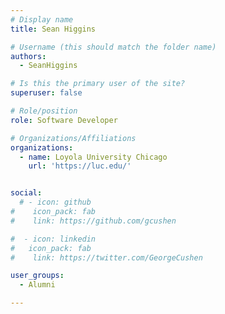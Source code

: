 ```yaml
---
# Display name
title: Sean Higgins

# Username (this should match the folder name)
authors:
  - SeanHiggins

# Is this the primary user of the site?
superuser: false

# Role/position
role: Software Developer

# Organizations/Affiliations
organizations:
  - name: Loyola University Chicago
    url: 'https://luc.edu/'


social:
  # - icon: github
#    icon_pack: fab
#    link: https://github.com/gcushen

#  - icon: linkedin
#   icon_pack: fab
#    link: https://twitter.com/GeorgeCushen

user_groups:
  - Alumni

---
```

